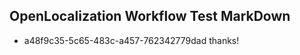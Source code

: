 ## OpenLocalization Workflow Test MarkDown
* a48f9c35-5c65-483c-a457-762342779dad thanks!

<!--HONumber=Jul16_HO2-->


